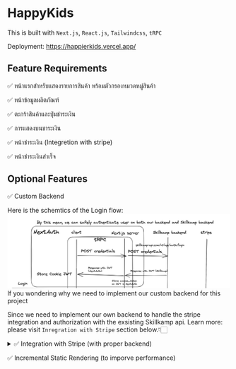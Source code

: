 # HappyKids

This is built with `Next.js`, `React.js`, `Tailwindcss`, `tRPC`

Deployment: https://happierkids.vercel.app/

## Feature Requirements

✅ หน้าแรกสําหรับแสดงรายการสินค้า พร้อมตัวกรองหมวดหมู่สินค้า

✅ หน้าข้อมูลผลิตภัณฑ์

✅ ตะกร้าสินค้าและปุ่มชำระเงิน

✅ การแสดงบนชาระเงิน

✅ หน้าชำระเงิน (Integretion with stripe)

✅ หน้าชำระเงินสําเร็จ

## Optional Features

✅ Custom Backend

Here is the schemtics of the Login flow:
![image](https://raw.githubusercontent.com/swissnp/happykids/a6cec56e09e48b790da4f134c4c1afadffae3a92/LoginSchema.png)
If you wondering why we need to implement our custom backend for this project

Since we need to implement our own backend to handle the stripe integration and authorization with the exsisting Skillkamp api.
Learn more: please visit `Inregration with Stripe` section below.👇🏻
<details>
  <summary>✅ Integration with Stripe (with proper backend)</summary>
  <details>
  <summary>you can use the following test card numbers:</summary>
    
4242 4242 4242 4242 (success)

4000 0000 0000 0002 (card decline)

Use a valid future date, such as 12/34, any three-digit CVC.
</details>
We use a custom backend to handle the stripe integration and authorization with the exsisting Skillkamp api.

Here is the schemtics of the flow:
![image](https://raw.githubusercontent.com/swissnp/happykids/a6cec56e09e48b790da4f134c4c1afadffae3a92/Login%3ACheckoutSchema.png)


</details>

✅ Incremental Static Rendering (to imporve performance)
